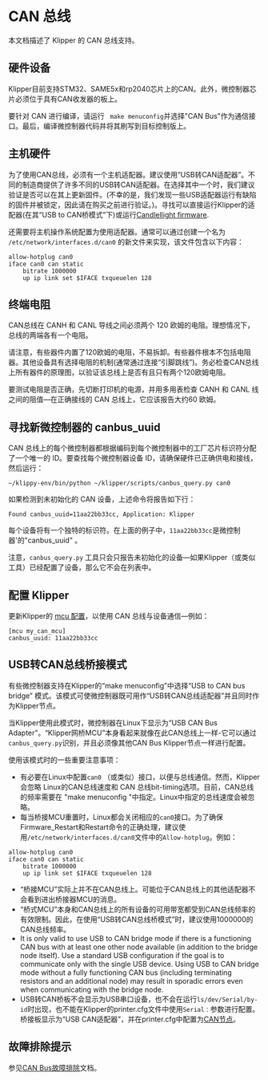 # CAN 总线

本文档描述了 Klipper 的 CAN 总线支持。

## 硬件设备

Klipper目前支持STM32、SAME5x和rp2040芯片上的CAN。此外，微控制器芯片必须位于具有CAN收发器的板上。

要针对 CAN 进行编译，请运行 ` make menuconfig`并选择"CAN Bus"作为通信接口。最后，编译微控制器代码并将其刷写到目标控制版上。

## 主机硬件

为了使用CAN总线，必须有一个主机适配器。建议使用“USB转CAN适配器”。不同的制造商提供了许多不同的USB转CAN适配器。在选择其中一个时，我们建议验证是否可以在其上更新固件。(不幸的是，我们发现一些USB适配器运行有缺陷的固件并被锁定，因此请在购买之前进行验证。)。寻找可以直接运行Klipper的适配器(在其“USB to CAN桥模式”下)或运行[Candlellight firmware](https://github.com/candle-usb/candleLight_fw).

还需要将主机操作系统配置为使用适配器。通常可以通过创建一个名为 `/etc/network/interfaces.d/can0` 的新文件来实现，该文件包含以下内容：

```
allow-hotplug can0
iface can0 can static
    bitrate 1000000
    up ip link set $IFACE txqueuelen 128
```

## 终端电阻

CAN总线在 CANH 和 CANL 导线之间必须两个 120 欧姆的电阻。理想情况下，总线的两端各有一个电阻。

请注意，有些器件内置了120欧姆的电阻，不易拆卸。有些器件根本不包括电阻器。其他设备具有选择电阻的机制(通常通过连接“引脚跳线”)。务必检查CAN总线上所有器件的原理图，以验证该总线上是否有且只有两个120欧姆电阻。

要测试电阻是否正确，先切断打印机的电源，并用多用表检查 CANH 和 CANL 线之间的阻值—在正确接线的 CAN 总线上，它应该报告大约60 欧姆。

## 寻找新微控制器的 canbus_uuid

CAN 总线上的每个微控制器都根据编码到每个微控制器中的工厂芯片标识符分配了一个唯一的 ID。要查找每个微控制器设备 ID，请确保硬件已正确供电和接线，然后运行：

```
~/klippy-env/bin/python ~/klipper/scripts/canbus_query.py can0
```

如果检测到未初始化的 CAN 设备，上述命令将报告如下行：

```
Found canbus_uuid=11aa22bb33cc, Application: Klipper
```

每个设备将有一个独特的标识符。在上面的例子中，`11aa22bb33cc`是微控制器'的"canbus_uuid" 。

注意，`canbus_query.py` 工具只会只报告未初始化的设备—如果Klipper（或类似工具）已经配置了设备，那么它不会在列表中。

## 配置 Klipper

更新Klipper的 [mcu 配置](Config_Reference.md#mcu)，以使用 CAN 总线与设备通信—例如：

```
[mcu my_can_mcu]
canbus_uuid: 11aa22bb33cc
```

## USB转CAN总线桥接模式

有些微控制器支持在Klipper的“make menuconfig”中选择“USB to CAN bus bridge” 模式。该模式可使微控制器既可用作“USB转CAN总线适配器”并且同时作为Klipper节点。

当Klipper使用此模式时，微控制器在Linux下显示为“USB CAN Bus Adapter”。“Klipper网桥MCU”本身看起来就像在此CAN总线上一样-它可以通过`canbus_query.py`识别，并且必须像其他CAN Bus Klipper节点一样进行配置。

使用该模式时的一些重要注意事项：

* 有必要在Linux中配置`can0` （或类似）接口，以便与总线通信。然而，Klipper 会忽略 Linux的CAN总线速度和 CAN 总线bit-timing选项。目前，CAN总线的频率需要在 "make menuconfig "中指定。Linux中指定的总线速度会被忽略。
* 每当桥接MCU重置时，Linux都会关闭相应的`can0`接口。为了确保Firmware_Restart和Restart命令的正确处理，建议使用`/etc/network/interfaces.d/can0`文件中的`Allow-hotplug`。例如：

```
allow-hotplug can0
iface can0 can static
    bitrate 1000000
    up ip link set $IFACE txqueuelen 128
```

* “桥接MCU”实际上并不在CAN总线上。可能位于CAN总线上的其他适配器不会看到进出桥接器MCU的消息。
* “桥式MCU”本身和CAN总线上的所有设备的可用带宽都受到CAN总线频率的有效限制。因此，在使用“USB转CAN总线桥模式”时，建议使用1000000的CAN总线频率。
* It is only valid to use USB to CAN bridge mode if there is a functioning CAN bus with at least one other node available (in addition to the bridge node itself). Use a standard USB configuration if the goal is to communicate only with the single USB device. Using USB to CAN bridge mode without a fully functioning CAN bus (including terminating resistors and an additional node) may result in sporadic errors even when communicating with the bridge node.
* USB转CAN桥板不会显示为USB串口设备，也不会在运行`ls/dev/Serial/by-id`时出现，也不能在Klipper的printer.cfg文件中使用`Serial：`参数进行配置。桥接板显示为“USB CAN适配器”，并在printer.cfg中配置为[CAN节点](#configuring-klipper)。

## 故障排除提示

参见[CAN Bus故障排除](CanBus_Troublrouoting.md)文档。
